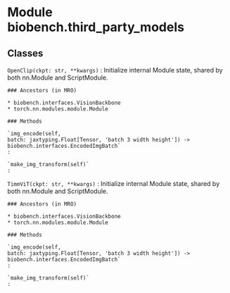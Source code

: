 Module biobench.third_party_models
==================================

Classes
-------

`OpenClip(ckpt: str, **kwargs)`
:   Initialize internal Module state, shared by both nn.Module and ScriptModule.

    ### Ancestors (in MRO)

    * biobench.interfaces.VisionBackbone
    * torch.nn.modules.module.Module

    ### Methods

    `img_encode(self, batch: jaxtyping.Float[Tensor, 'batch 3 width height']) ‑> biobench.interfaces.EncodedImgBatch`
    :

    `make_img_transform(self)`
    :

`TimmViT(ckpt: str, **kwargs)`
:   Initialize internal Module state, shared by both nn.Module and ScriptModule.

    ### Ancestors (in MRO)

    * biobench.interfaces.VisionBackbone
    * torch.nn.modules.module.Module

    ### Methods

    `img_encode(self, batch: jaxtyping.Float[Tensor, 'batch 3 width height']) ‑> biobench.interfaces.EncodedImgBatch`
    :

    `make_img_transform(self)`
    :